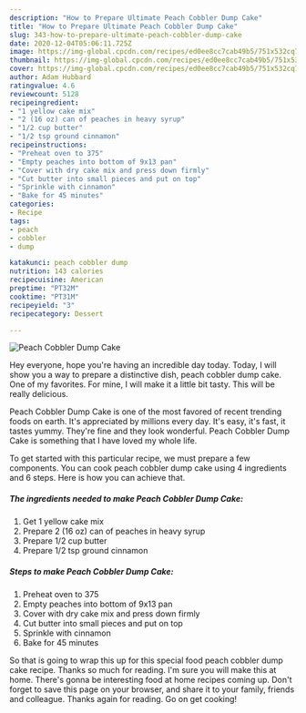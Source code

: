 ```yaml
---
description: "How to Prepare Ultimate Peach Cobbler Dump Cake"
title: "How to Prepare Ultimate Peach Cobbler Dump Cake"
slug: 343-how-to-prepare-ultimate-peach-cobbler-dump-cake
date: 2020-12-04T05:06:11.725Z
image: https://img-global.cpcdn.com/recipes/ed0ee8cc7cab49b5/751x532cq70/peach-cobbler-dump-cake-recipe-main-photo.jpg
thumbnail: https://img-global.cpcdn.com/recipes/ed0ee8cc7cab49b5/751x532cq70/peach-cobbler-dump-cake-recipe-main-photo.jpg
cover: https://img-global.cpcdn.com/recipes/ed0ee8cc7cab49b5/751x532cq70/peach-cobbler-dump-cake-recipe-main-photo.jpg
author: Adam Hubbard
ratingvalue: 4.6
reviewcount: 5128
recipeingredient:
- "1 yellow cake mix"
- "2 (16 oz) can of peaches in heavy syrup"
- "1/2 cup butter"
- "1/2 tsp ground cinnamon"
recipeinstructions:
- "Preheat oven to 375"
- "Empty peaches into bottom of 9x13 pan"
- "Cover with dry cake mix and press down firmly"
- "Cut butter into small pieces and put on top"
- "Sprinkle with cinnamon"
- "Bake for 45 minutes"
categories:
- Recipe
tags:
- peach
- cobbler
- dump

katakunci: peach cobbler dump 
nutrition: 143 calories
recipecuisine: American
preptime: "PT32M"
cooktime: "PT31M"
recipeyield: "3"
recipecategory: Dessert

---
```



![Peach Cobbler Dump Cake](https://img-global.cpcdn.com/recipes/ed0ee8cc7cab49b5/751x532cq70/peach-cobbler-dump-cake-recipe-main-photo.jpg)

Hey everyone, hope you're having an incredible day today. Today, I will show you a way to prepare a distinctive dish, peach cobbler dump cake. One of my favorites. For mine, I will make it a little bit tasty. This will be really delicious.



Peach Cobbler Dump Cake is one of the most favored of recent trending foods on earth. It's appreciated by millions every day. It's easy, it's fast, it tastes yummy. They're fine and they look wonderful. Peach Cobbler Dump Cake is something that I have loved my whole life.


To get started with this particular recipe, we must prepare a few components. You can cook peach cobbler dump cake using 4 ingredients and 6 steps. Here is how you can achieve that.

<!--inarticleads1-->

##### The ingredients needed to make Peach Cobbler Dump Cake:

1. Get 1 yellow cake mix
1. Prepare 2 (16 oz) can of peaches in heavy syrup
1. Prepare 1/2 cup butter
1. Prepare 1/2 tsp ground cinnamon




<!--inarticleads2-->

##### Steps to make Peach Cobbler Dump Cake:

1. Preheat oven to 375
1. Empty peaches into bottom of 9x13 pan
1. Cover with dry cake mix and press down firmly
1. Cut butter into small pieces and put on top
1. Sprinkle with cinnamon
1. Bake for 45 minutes




So that is going to wrap this up for this special food peach cobbler dump cake recipe. Thanks so much for reading. I'm sure you will make this at home. There's gonna be interesting food at home recipes coming up. Don't forget to save this page on your browser, and share it to your family, friends and colleague. Thanks again for reading. Go on get cooking!
